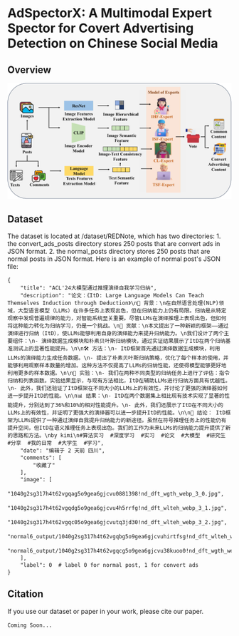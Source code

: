 # AdSpectorX: A Multimodal Expert Spector for Covert Advertising Detection on Chinese Social Media

## Overview

<div align=center>
<img src="./docs/expert.jpg"> 
</div>


## Dataset

The dataset is located at /dataset/REDNote, which has two directories: 1. the convert_ads_posts directory stores 250 posts that are convert ads in JSON format. 2. the normal_posts directory stores 250 posts that are normal posts in JSON format. Here is an example of normal post's JSON file:

```
{
    "title": "ACL'24大模型通过推理演绎自我学习归纳",
    "description": "论文：《ItD: Large Language Models Can Teach Themselves Induction through Deduction》\n🌟 背景：\n在自然语言处理(NLP)领域，大型语言模型（LLMs）在许多任务上表现出色，但在归纳能力上仍有局限。归纳是从特定观察中发现普遍规律的能力，对智能系统至关重要。尽管LLMs在演绎推理上表现出色，但如何将这种能力转化为归纳学习，仍是一个挑战。\n🎯 贡献：\n本文提出了一种新颖的框架——通过演绎进行归纳（ItD），使LLMs能够利用自身的演绎能力来提升归纳能力。\n我们设计了两个主要组件：\n- 演绎数据生成模块和朴素贝叶斯归纳模块，通过实证结果展示了ItD在两个归纳基准测试上的显著性能提升。\n\n🛠️ 方法：\n- ItD框架首先通过演绎数据生成模块，利用LLMs的演绎能力生成任务数据。\n- 提出了朴素贝叶斯归纳策略，优化了每个样本的使用，并能够利用观察样本数量的增加。这种方法不仅提高了LLMs的归纳性能，还使得模型能够更好地利用更多的样本数据。\n\n🔬 实验：\n- 我们在两种不同类型的归纳任务上进行了评估：指令归纳和列表函数。实验结果显示，与现有方法相比，ItD在辅助LLMs进行归纳方面具有优越性。\n- 此外，我们还验证了ItD框架在不同大小的LLMs上的有效性，并讨论了更强的演绎器如何进一步提升ItD的性能。\n\n📊 结果：\n- ItD在两个数据集上相比现有技术实现了显著的性能提升，分别达到了36%和10%的相对性能提升。\n- 此外，我们还展示了ItD在不同大小的LLMs上的有效性，并证明了更强大的演绎器可以进一步提升ItD的性能。\n\n🌈 结论： ItD框架为LLMs提供了一种通过演绎自我提升归纳能力的新途径。虽然在符号推理任务上的性能仍有提升空间，但ItD在语义推理任务上表现出色。我们的工作为未来LLMs的归纳能力提升提供了新的思路和方法。\nby kimi\n#算法实习  #深度学习  #实习  #论文  #大模型  #研究生  #分享  #我的日常  #大学生  #学习",
    "date": "编辑于 2 天前 四川",
    "comments": [
        "收藏了"
    ],
    "image": [
        "1040g2sg317h4t62vgqag5o9gea6gjcvu0881398!nd_dft_wgth_webp_3_0.jpg",
        "1040g2sg317h4t62vgqdg5o9gea6gjcvu4h5rrfg!nd_dft_wlteh_webp_3_1.jpg",
        "1040g2sg317h4t62vgqc05o9gea6gjcvutq3jd30!nd_dft_wlteh_webp_3_2.jpg",
        "normal6_output/1040g2sg317h4t62vgqbg5o9gea6gjcvuhirtfsg!nd_dft_wlteh_webp_3_3.jpg",
        "normal6_output/1040g2sg317h4t62vgqcg5o9gea6gjcvu38kuoo0!nd_dft_wgth_webp_3_4.jpg"
    ],
    "label": 0  # label 0 for normal post, 1 for convert ads
}
```




## Citation 

If you use our dataset or paper in your work, please cite our paper.

```
Coming Soon...
```
